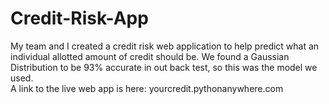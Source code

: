 # Credit-Risk-App
My team and I created a credit risk web application to help predict what an individual allotted amount of credit should be. 
We found a Gaussian Distribution to be 93% accurate in out back test, so this was the model we used.  
A link to the live web app is here: yourcredit.pythonanywhere.com
